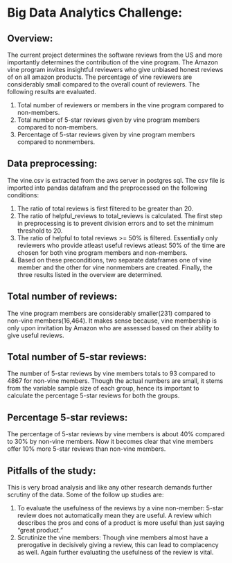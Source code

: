 # Big Data Analytics Challenge: 

## **Overview:**
The current project determines the software reviews from the US and more importantly determines the contribution of the vine program. The Amazon vine program invites insightful reviewers who give unbiased honest reviews of on all amazon products. The percentage of vine reviewers are considerably small compared to the overall count of reviewers. The following results are evaluated.

1.	Total number of reviewers or members in the vine program compared to non-members.
2.	Total number of 5-star reviews given by vine program members compared to non-members.
3.	Percentage of 5-star reviews given by vine program members compared to nonmembers.

## **Data preprocessing:**

The vine.csv is extracted from the aws server in postgres sql. The csv file is imported into pandas datafram and the preprocessed on the following conditions:
1.	The ratio of total reviews is first filtered to be greater than 20.
2.	The ratio of helpful_reviews to total_reviews is calculated. The first step in preprocessing is to prevent division errors and to set the minimum threshold to 20. 
3.	The ratio of helpful to total reviews >= 50% is filtered. Essentially only reviewers who provide atleast useful reviews atleast 50% of the time are chosen for both vine program members and non-members. 
4.	Based on these preconditions, two separate dataframes one of vine member and the other for vine nonmembers are created.
Finally, the three results listed in the overview are determined.

## **Total number of reviews:**

The vine program members are considerably smaller(231) compared to non-vine members(16,464). It makes sense because, vine membership is only upon invitation by Amazon who are assessed based on their ability to give useful reviews. 

## **Total number of 5-star reviews:**

The number of 5-star reviews by vine members totals to 93 compared to 4867 for non-vine members. Though the actual numbers are small, it stems from the variable sample size of each group, hence its important to calculate the percentage 5-star reviews for both the groups.

## **Percentage 5-star reviews:**

The percentage of 5-star reviews by vine members is about 40% compared to 30% by non-vine members. Now it becomes clear that vine members offer 10% more 5-star reviews than non-vine members.

## **Pitfalls of the study:**

This is very broad analysis and like any other research demands further scrutiny of the data. Some of the follow up studies are:

1.	To evaluate the usefulness of the reviews by a vine non-member: 5-star review does not automatically mean they are useful. A review which describes the pros and cons of a product is more useful than just saying “great product.”
2.	Scrutinize the vine members: Though vine members almost have a prerogative in decisively giving a review, this can lead to complacency as well. Again further evaluating the usefulness of the review is vital. 
